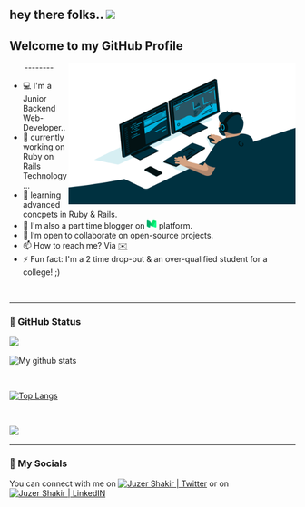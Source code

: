## hey there folks.. <img src="https://media.giphy.com/media/hvRJCLFzcasrR4ia7z/giphy.gif" width="25px"> 

## Welcome to my GitHub Profile

<div>
 <img align="right" src="https://github.com/JuzerShakir/JuzerShakir/blob/main/github_header.gif" height = 250 width = 400/>
 <p align="center">--------</p>
 <ul align="left">
  <li>💻 I'm a Junior Backend Web-Developer..</li>
  <li>🔭 currently working on Ruby on Rails Technology...</li>
  <li>🌱 learning advanced concpets in Ruby & Rails.</li>
  <li>📝 I'm also a part time blogger on <a href="https://juzer-shakir.medium.com/"><img alt = "Juzer Shakir | Medium" width="17px" src="https://github.com/JuzerShakir/JuzerShakir/blob/main/medium_logo.png" /></a> platform.</li>
  <li>👯 I’m open to collaborate on open-source projects.</li>
  <li>📫 How to reach me? Via <a href="mailto:juzershakir.webdev@gmail.com">✉️</a></li>
  <li>⚡ Fun fact: I'm a 2 time drop-out & an over-qualified student for a college! ;)</li>
 </ul>
 
</div>
<br/>

--------------

### 📝 GitHub Status
![](https://visitor-badge.glitch.me/badge?page_id=juzershakir)

![My github stats](https://github-readme-stats.vercel.app/api?username=JuzerShakir&count_private=true&show_icons=true&theme=github_dark&hide_border=1&cache_seconds=1800&include_all_commits=1&custom_title=GitHub-Status&card_width=100)

<br/>

[![Top Langs](https://github-readme-stats.vercel.app/api/top-langs/?username=JuzerShakir&theme=github_dark&hide_border=1&langs_count=10&card_width=300)](https://github.com/JuzerShakir/github-readme-stats)

<br/>

[![](https://github-readme-stats.vercel.app/api/wakatime?username=JuzerShakir&theme=github_dark&hide_border=1)](https://github.com/JuzerShakir/github-readme-stats)


----------------

### 📱 My Socials
You can connect with me on <a href="https://twitter.com/juzer_shakir"><img src="https://raw.githubusercontent.com/peterthehan/peterthehan/master/assets/twitter.svg" alt="Juzer Shakir | Twitter" width="25px" /></a> or on <a href="https://www.linkedin.com/in/juzershakir/"><img src="https://raw.githubusercontent.com/peterthehan/peterthehan/master/assets/linkedin.svg" alt="Juzer Shakir | LinkedIN" width="25px"/></a>

<!--
- 💬 Ask me about ...
- 😄 Pronouns: ...
[![Dev.to](https://github-readme-stats.vercel.app/api/pin/?username=thepracticaldev&repo=dev.to)](https://github.com/thepracticaldev/dev.to)

-->
